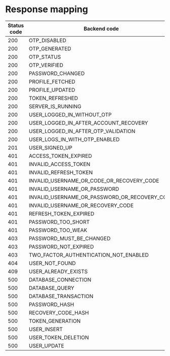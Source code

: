 # Response mapping

| Status code | Backend code                                  | Data error                                   | Domain error                                       |
| ----------- | --------------------------------------------- | -------------------------------------------- | -------------------------------------------------- |
| 200         | OTP_DISABLED                                  |                                              |                                                    |
| 200         | OTP_GENERATED                                 |                                              |                                                    |
| 200         | OTP_STATUS                                    |                                              |                                                    |
| 200         | OTP_VERIFIED                                  |                                              |                                                    |
| 200         | PASSWORD_CHANGED                              |                                              |                                                    |
| 200         | PROFILE_FETCHED                               |                                              |                                                    |
| 200         | PROFILE_UPDATED                               |                                              |                                                    |
| 200         | TOKEN_REFRESHED                               |                                              |                                                    |
| 200         | SERVER_IS_RUNNING                             |                                              |                                                    |
| 200         | USER_LOGGED_IN_WITHOUT_OTP                    |                                              |                                                    |
| 200         | USER_LOGGED_IN_AFTER_ACCOUNT_RECOVERY         |                                              |                                                    |
| 200         | USER_LOGGED_IN_AFTER_OTP_VALIDATION           |                                              |                                                    |
| 200         | USER_LOGS_IN_WITH_OTP_ENABLED                 |                                              |                                                    |
| 201         | USER_SIGNED_UP                                |                                              |                                                    |
| 401         | ACCESS_TOKEN_EXPIRED                          |                                              |                                                    |
| 401         | INVALID_ACCESS_TOKEN                          |                                              |                                                    |
| 401         | INVALID_REFRESH_TOKEN                         | InvalidRefreshTokenError                     | InvalidRefreshTokenDomainError                     |
| 401         | INVALID_USERNAME_OR_CODE_OR_RECOVERY_CODE     | InvalidUsernameOrCodeOrRecoveryCodeError     | InvalidUsernameOrCodeOrRecoveryCodeDomainError     |
| 401         | INVALID_USERNAME_OR_PASSWORD                  | InvalidUsernameOrPasswordError               | InvalidUsernameOrPasswordDomainError               |
| 401         | INVALID_USERNAME_OR_PASSWORD_OR_RECOVERY_CODE | InvalidUsernameOrPasswordOrRecoveryCodeError | InvalidUsernameOrPasswordOrRecoveryCodeDomainError |
| 401         | INVALID_USERNAME_OR_RECOVERY_CODE             | InvalidUsernameOrRecoveryCodeError           | InvalidUsernameOrRecoveryCodeDomainError           |
| 401         | REFRESH_TOKEN_EXPIRED                         | RefreshTokenExpiredError                     | RefreshTokenExpiredDomainError                     |
| 401         | PASSWORD_TOO_SHORT                            | PasswordTooShortError                        | PasswordTooShortError                              |
| 401         | PASSWORD_TOO_WEAK                             | PasswordNotComplexEnoughError                | PasswordNotComplexEnoughError                      |
| 403         | PASSWORD_MUST_BE_CHANGED                      | PasswordMustBeChangedError                   | PasswordMustBeChangedDomainError                   |
| 403         | PASSWORD_NOT_EXPIRED                          | PasswordNotExpiredError                      | PasswordNotExpiredDomainError                      |
| 403         | TWO_FACTOR_AUTHENTICATION_NOT_ENABLED         | TwoFactorAuthenticationNotEnabledError       | TwoFactorAuthenticationNotEnabledDomainError       |
| 404         | USER_NOT_FOUND                                | UserNotFoundError                            | UserNotFoundDomainError                            |
| 409         | USER_ALREADY_EXISTS                           | UserAlreadyExistingError                     | UserAlreadyExistingDomainError                     |
| 500         | DATABASE_CONNECTION                           | InternalServerError                          | InternalServerDomainError                          |
| 500         | DATABASE_QUERY                                | InternalServerError                          | InternalServerDomainError                          |
| 500         | DATABASE_TRANSACTION                          | InternalServerError                          | InternalServerDomainError                          |
| 500         | PASSWORD_HASH                                 | InternalServerError                          | InternalServerDomainError                          |
| 500         | RECOVERY_CODE_HASH                            | InternalServerError                          | InternalServerDomainError                          |
| 500         | TOKEN_GENERATION                              | InternalServerError                          | InternalServerDomainError                          |
| 500         | USER_INSERT                                   | InternalServerError                          | InternalServerDomainError                          |
| 500         | USER_TOKEN_DELETION                           | InternalServerError                          | InternalServerDomainError                          |
| 500         | USER_UPDATE                                   | InternalServerError                          | InternalServerDomainError                          |
